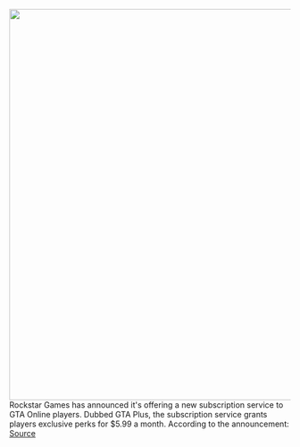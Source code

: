 <img src='https://cdn.vox-cdn.com/thumbor/YUKP7p_T4DfJLBhg5sK7lcfDNqM=/0x0:1075x605/1200x800/filters:focal(336x56:508x228)/cdn.vox-cdn.com/uploads/chorus_image/image/70672174/Screenshot_2022_03_25_125012.0.jpg' width='700px' /><br/>
Rockstar Games has announced it's offering a new subscription service to GTA Online players. Dubbed GTA Plus, the subscription service grants players exclusive perks for $5.99 a month. According to the announcement:
<a href='https://www.theverge.com/2022/3/25/22996408/gta-online-rockstar-games-subscription-service'> Source <a/>